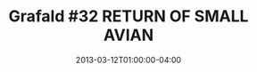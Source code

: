 ---
title: "Grafald #32 RETURN OF SMALL AVIAN"
type: "image"
date: 2013-03-12T01:00:00-04:00
draft: false
categories: ["Projects"]
image_path: "../img/2013/32.png"
alt_text: ""
is_subpage: true
---